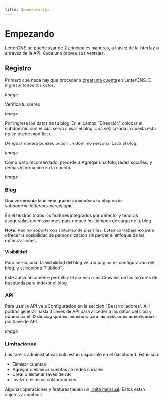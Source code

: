 ```yaml
---
title: Documentacion
---
```


# Empezando

LetterCMS se puede usar de 2 principales maneras, a travez de la interfaz o a travez de la API. Cada uno provee sus ventajas.

## Registro

Primero que nada hay que proceder a [crear una cuenta](https://lettercms.vercel.app/signin) en LetterCMS. E ingresar todos tus datos.

_Image_

Verifica tu correo

_Image_

Por ingresa los datos de tu blog. En el campo "Dirección" colocar el subdominio con el cual se va a usar el blog. Una vez creada la cuenta esta no se puede modificar.

De igual manera puedes añadir un dominio personalizado al blog.

_Image_

Como paso recomendado, procede a Agregar una foto, redes sociales, y demas informacion en la cuenta.

_Image_

### Blog

Una vez creada la cuenta, puedes acceder a tu blog en *tu-subdominio.lettercms.vercel.app*.

En el tendras todos los features integrados por defecto, y tendras aseguradas optimizaciones para reducir los tiempos de carga de tu blog.

**Nota**: Aun no soportamos sistemas de plantillas. Estamos trabajando para ofrecer la posibilidad de personalizacion sin perder el enfoque de las optimizaciones.

#### Visibilidad

Para seleccionar la visibilidad del blog ve a la pagina de configuracion del blog, y selecciona "Público".

Este automaticamente permitira el acceso a los Crawlers de los motores de busqueda para indexar el blog.

### API

Para usar la API ve a Configuracion en la seccion "Desarrolladores". Alli podras generar hasta 3 llaves de API para acceder a los datos del blog y obtendras el ID de blog que es necesario para las peticiones autenticadas por llave de API.

_Image_

### Limitaciones

Las tareas administrativas solo estan disponible en el Dashboard. Estas son:

- Eliminar cuentas
- Agregar o eliminar cuentas de redes sociales
- Crear o eliminar llaves de API
- Invitar o eliminar colaboradores

Algunas operaciones y features tienen un [limite mensual](usage). Estos estan sujetos a cambios.
